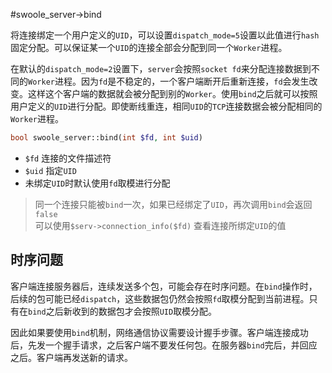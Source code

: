 #swoole_server->bind

将连接绑定一个用户定义的`UID`，可以设置`dispatch_mode=5`设置以此值进行`hash`固定分配。可以保证某一个`UID`的连接全部会分配到同一个`Worker`进程。

在默认的`dispatch_mode=2`设置下，`server`会按照`socket fd`来分配连接数据到不同的`Worker`进程。因为`fd`是不稳定的，一个客户端断开后重新连接，`fd`会发生改变。这样这个客户端的数据就会被分配到别的`Worker`。使用`bind`之后就可以按照用户定义的`UID`进行分配。即使断线重连，相同`UID`的`TCP`连接数据会被分配相同的`Worker`进程。

```php
bool swoole_server::bind(int $fd, int $uid)
```
* `$fd` 连接的文件描述符
* `$uid` 指定`UID`
* 未绑定`UID`时默认使用`fd`取模进行分配

> 同一个连接只能被`bind`一次，如果已经绑定了`UID`，再次调用`bind`会返回`false`   
> 可以使用`$serv->connection_info($fd)` 查看连接所绑定`UID`的值  

时序问题
----
客户端连接服务器后，连续发送多个包，可能会存在时序问题。在`bind`操作时，后续的包可能已经`dispatch`，这些数据包仍然会按照`fd`取模分配到当前进程。只有在`bind`之后新收到的数据包才会按照`UID`取模分配。

因此如果要使用`bind`机制，网络通信协议需要设计握手步骤。客户端连接成功后，先发一个握手请求，之后客户端不要发任何包。在服务器`bind`完后，并回应之后。客户端再发送新的请求。